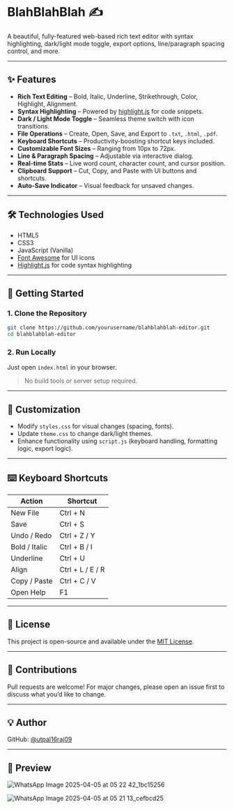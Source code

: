 # BlahBlahBlah ✍️  
A beautiful, fully-featured web-based rich text editor with syntax highlighting, dark/light mode toggle, export options, line/paragraph spacing control, and more.

---

## ✨ Features

- **Rich Text Editing** – Bold, Italic, Underline, Strikethrough, Color, Highlight, Alignment.
- **Syntax Highlighting** – Powered by [highlight.js](https://highlightjs.org/) for code snippets.
- **Dark / Light Mode Toggle** – Seamless theme switch with icon transitions.
- **File Operations** – Create, Open, Save, and Export to `.txt`, `.html`, `.pdf`.
- **Keyboard Shortcuts** – Productivity-boosting shortcut keys included.
- **Customizable Font Sizes** – Ranging from 10px to 72px.
- **Line & Paragraph Spacing** – Adjustable via interactive dialog.
- **Real-time Stats** – Live word count, character count, and cursor position.
- **Clipboard Support** – Cut, Copy, and Paste with UI buttons and shortcuts.
- **Auto-Save Indicator** – Visual feedback for unsaved changes.

---

## 🛠️ Technologies Used

- HTML5
- CSS3
- JavaScript (Vanilla)
- [Font Awesome](https://fontawesome.com/) for UI icons
- [Highlight.js](https://cdnjs.com/libraries/highlight.js) for code syntax highlighting

---

## 🚀 Getting Started

### 1. Clone the Repository

```bash
git clone https://github.com/yourusername/blahblahblah-editor.git
cd blahblahblah-editor
```

### 2. Run Locally

Just open `index.html` in your browser.

> No build tools or server setup required.

---

## 🎨 Customization

- Modify `styles.css` for visual changes (spacing, fonts).
- Update `theme.css` to change dark/light themes.
- Enhance functionality using `script.js` (keyboard handling, formatting logic, export logic).

---

## ⌨️ Keyboard Shortcuts

| Action            | Shortcut       |
|-------------------|----------------|
| New File          | Ctrl + N       |
| Save              | Ctrl + S       |
| Undo / Redo       | Ctrl + Z / Y   |
| Bold / Italic     | Ctrl + B / I   |
| Underline         | Ctrl + U       |
| Align             | Ctrl + L / E / R |
| Copy / Paste      | Ctrl + C / V   |
| Open Help         | F1             |

---

## 📄 License

This project is open-source and available under the [MIT License](LICENSE).

---

## 🙌 Contributions

Pull requests are welcome! For major changes, please open an issue first to discuss what you’d like to change.

---

## 💡 Author

GitHub: [@utpal16raj09](https://github.com/utpal16raj09)

---

## 📸 Preview

![WhatsApp Image 2025-04-05 at 05 22 42_1bc15256](https://github.com/user-attachments/assets/228437d0-8d6b-45a7-bb9e-7df687c7087d)

![WhatsApp Image 2025-04-05 at 05 21 13_cefbcd25](https://github.com/user-attachments/assets/2e9e1412-03b7-4f6c-b646-ffe3b243d796)
